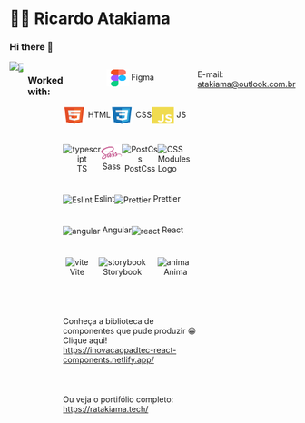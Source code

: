 # :man_technologist: Ricardo Atakiama 

### Hi there 👋

<!--
**Naneshoru/Naneshoru** is a ✨ _special_ ✨ repository because its `README.md` (this file) appears on your GitHub profile.


- 🔭 I’m currently working on ... <br>
  Using my 3-year Architecture grad experience to connect with the Front-end web development (1-year Angular experience)

- 🌱 I’m currently learning ... <br>
  starting React Framework (01/2022)
  
- 👯 I’m looking to collaborate on ... <br>
  Angular/React framework projects 

- 💬 Ask me about ...
  how I contributed for a school project to create a Homestay webpage (2020) <br> 
  The first idea: https://marvelapp.com/prototype/aggidd3/screen/69192331 <br>
  The repository: https://github.com/Room4You-BSI <br>
  The page: http://dev-room4you.frontend.s3-website.us-east-2.amazonaws.com/home <br>
  
  My three main React projects in the initial months of 2022 <br>
  -https://atakiama-cadastro-de-curriculo.netlify.app/ <br>
  -https://atakiama-video-aulas-redux.netlify.app/ <br>
  -https://atakiama-catalogo-de-produtos.netlify.app/ <br>

- 📫 How to reach me: ... <br>
  Send me an e-mail at atakiama@usp.br or whatsapp (16)99464-3295

- ⚡ Fun fact: ... <br>
“You have power over your mind - not outside events" Marco Aurélio
-->
<div style="display: flex; justify-content: space-around" >
  <div style="padding-bottom: 4px;">
  <img src="https://github-readme-stats.vercel.app/api?username=Naneshoru&show_icons=true&theme=radical" style="max-width: 100%;">
</div>
  <div>
    <img src="https://github-readme-stats.vercel.app/api/top-langs/?username=naneshoru&layout=compact&theme=radical&exclude_repo=trabalhos" style="max-width: 50%" align="center" height="180em" />
  </ div>
</div><br>

### Worked with:
<div style="display: flex;flex-direction: column;gap: 8px;">

  <p style="text-align: center;">
     <img align="center" alt="figma" height="30" width="40" src="https://raw.githubusercontent.com/devicons/devicon/9f4f5cdb393299a81125eb5127929ea7bfe42889/icons/figma/figma-original.svg">
     Figma
  </p>

  <p style="display: flex;">
    <span style="text-align: center;">
     <img align="center" alt="html" height="30" width="40" src="https://raw.githubusercontent.com/devicons/devicon/master/icons/html5/html5-original.svg">
     HTML
    </span>
  
   <span style="text-align: center;">
      <img align="center" alt="css" height="30" width="40" src="https://raw.githubusercontent.com/devicons/devicon/master/icons/css3/css3-original.svg">  
      CSS
    </span>
  
   <span style="text-align: center;">
     <img align="center" alt="js" height="30" width="40" src="https://raw.githubusercontent.com/devicons/devicon/master/icons/javascript/javascript-plain.svg">  
     JS
    </span>
  </p>

  <p style="display: flex;">
  <span style="text-align: center;">
   <img align="center" alt="typescript" height="30" width="40" src="https://cdn.jsdelivr.net/gh/devicons/devicon/icons/typescript/typescript-original.svg">
   TS
  </span>
    
  <span style="text-align: center;">
    <img align="center" alt="sass" height="30" width="40" src="https://raw.githubusercontent.com/devicons/devicon/9f4f5cdb393299a81125eb5127929ea7bfe42889/icons/sass/sass-original.svg">
    Sass
  </span>
  
  <span style="text-align: center;">
    <img align="center" alt="PostCss" height="30" width="40" src="https://cdn.jsdelivr.net/gh/devicons/devicon@latest/icons/postcss/postcss-original.svg">
    PostCss
  </span>

<span >
  <img alt="CSS Modules Logo" align="top" height="25" src="https://img.shields.io/badge/%E2%80%8B-CSS%20Modules-f5f5f5?style=flat&logo=css-modules&logoColor=white" />
</span>
  

  </p>

  <p style="display: flex;">
  <span style="text-align: center;">
    <img align="center" alt="Eslint" height="30" width="40" src="https://cdn.jsdelivr.net/gh/devicons/devicon@latest/icons/eslint/eslint-original.svg" />
    Eslint
  </span>

  <span style="text-align: center;">
    <img align="center" alt="Prettier" height="30" src="https://prettier.io/icon.png">    
    Prettier
  </span>
  </p>
   
  <p style="display: flex;">
   <span style="text-align: center;">
 <img align="center" alt="angular" width="40" src="https://cdn.jsdelivr.net/gh/devicons/devicon/icons/angularjs/angularjs-original.svg">
    Angular
  </span>

  <span style="text-align: center;">
   <img align="center" alt="react" height="30" src="https://cdn.jsdelivr.net/gh/devicons/devicon@latest/icons/react/react-original.svg" /> 
    React
  </span>
  </p>
  
  <p style="display: flex;">
  <span style="text-align: center;">
   <img align="center" alt="vite" height="30" width="40" src="https://cdn.jsdelivr.net/gh/devicons/devicon@latest/icons/vitejs/vitejs-original.svg" />
   Vite
  </span>

  <span style="text-align: center;">
     <img align="center" alt="storybook" height="30" width="40" src="https://cdn.jsdelivr.net/gh/devicons/devicon@latest/icons/storybook/storybook-original.svg" />
      Storybook
  </span>

  <span style="text-align: center;">
   <img align="center" alt="anima" height="24" src="https://www.wappalyzer.com/images/icons/Anima.svg" /> &nbsp;
    Anima
  </span>
  </p>

<br><br>
  Conheça a biblioteca de componentes que pude produzir 😀<br>
  Clique aqui!<br>
  https://inovacaopadtec-react-components.netlify.app/
  <br><br>

  Ou veja o portifólio completo:
  https://ratakiama.tech/
</div><br>
          
E-mail: atakiama@outlook.com.br<br>
